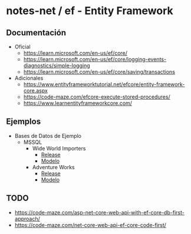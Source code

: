 # notes-net / ef - Entity Framework

## Documentación

- Oficial
  - <https://learn.microsoft.com/en-us/ef/core/>
  - <https://learn.microsoft.com/en-us/ef/core/logging-events-diagnostics/simple-logging>
  - <https://learn.microsoft.com/en-us/ef/core/saving/transactions>
- Adicionales
  - <https://www.entityframeworktutorial.net/efcore/entity-framework-core.aspx>
  - <https://code-maze.com/efcore-execute-stored-procedures/>
  - <https://www.learnentityframeworkcore.com/>

## Ejemplos

- Bases de Datos de Ejemplo
  - MSSQL
    - Wide World Importers
      - [Release](https://github.com/Microsoft/sql-server-samples/releases/tag/wide-world-importers-v1.0)
      - [Modelo](https://dataedo.com/samples/html/WideWorldImporters)
    - Adventure Works
      - [Release](https://github.com/Microsoft/sql-server-samples/releases/tag/adventureworks)
      - [Modelo](https://dataedo.com/samples/html/AdventureWorks/)

## TODO

- https://code-maze.com/asp-net-core-web-api-with-ef-core-db-first-approach/
- https://code-maze.com/net-core-web-api-ef-core-code-first/
